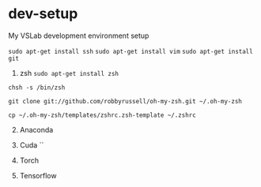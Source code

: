 # dev-setup
My VSLab development environment setup

`sudo apt-get install ssh`
`sudo apt-get install vim`
`sudo apt-get install git`

1. zsh
`sudo apt-get install zsh`

`chsh -s /bin/zsh`

`git clone git://github.com/robbyrussell/oh-my-zsh.git ~/.oh-my-zsh`

`cp ~/.oh-my-zsh/templates/zshrc.zsh-template ~/.zshrc`

2. Anaconda

3. Cuda
``

4. Torch

5. Tensorflow
